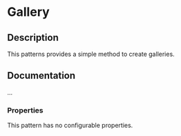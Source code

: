 # Gallery

## Description
This patterns provides a simple method to create galleries.

## Documentation

...

### Properties

This pattern has no configurable properties.

